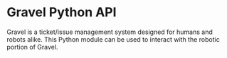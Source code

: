 Gravel Python API
=================
Gravel is a ticket/issue management system designed for humans and robots alike. This Python module can be used to interact with the robotic portion of Gravel.